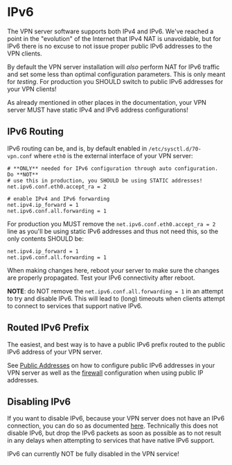 # IPv6

The VPN server software supports both IPv4 and IPv6. We've reached a point 
in the "evolution" of the Internet that IPv4 NAT is unavoidable, but for IPv6
there is no excuse to not issue proper public IPv6 addresses to the VPN 
clients.

By default the VPN server installation will *also* perform NAT for IPv6 
traffic and set some less than optimal configuration parameters. This is only 
meant for *testing*. For production you SHOULD switch to public IPv6 addresses 
for your VPN clients!

As already mentioned in other places in the documentation, your VPN server 
MUST have static IPv4 and IPv6 address configurations!

## IPv6 Routing

IPv6 routing can be, and is, by default enabled in `/etc/sysctl.d/70-vpn.conf` 
where `eth0` is the external interface of your VPN server:

```
# **ONLY** needed for IPv6 configuration through auto configuration. Do **NOT**
# use this in production, you SHOULD be using STATIC addresses!
net.ipv6.conf.eth0.accept_ra = 2

# enable IPv4 and IPv6 forwarding
net.ipv4.ip_forward = 1
net.ipv6.conf.all.forwarding = 1
```

For production you MUST remove the `net.ipv6.conf.eth0.accept_ra = 2` line as 
you'll be using static IPv6 addresses and thus not need this, so the only 
contents SHOULD be:

```
net.ipv4.ip_forward = 1
net.ipv6.conf.all.forwarding = 1
```

When making changes here, reboot your server to make sure the changes are
properly propagated. Test your IPv6 connectivity after reboot.

**NOTE**: do NOT remove the `net.ipv6.conf.all.forwarding = 1` in an attempt
to try and disable IPv6. This will lead to (long) timeouts when clients attempt
to connect to services that support native IPv6.

## Routed IPv6 Prefix

The easiest, and best way is to have a public IPv6 prefix routed to the public
IPv6 address of your VPN server. 

See [Public Addresses](PUBLIC_ADDR.md) on how to configure public IPv6 
addresses in your VPN server as well as the 
[firewall](FIREWALL.md#public-ip-addresses-for-vpn-clients) configuration when 
using public IP addresses.

## Disabling IPv6

If you want to disable IPv6, because your VPN server does not have an IPv6 
connection, you can do so as documented 
[here](FIREWALL.md#reject-ipv6-client-traffic). Technically this does not 
disable IPv6, but drop the IPv6 packets as soon as possible as to not result in
any delays when attempting to services that have native IPv6 support.

IPv6 can currently NOT be fully disabled in the VPN service!
